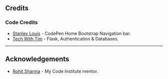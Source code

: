 ## Credits

### Code Credits

* [Stanley Louis](https://codepen.io/stanlouis/pen/QNrmZv) - CodePen Home
Bootstrap Navigation bar.
* [Tech With Tim](https://www.youtube.com/watch?v=dam0GPOAvVI) - Flask, Authentication & Databases.

- - -

## Acknowledgements

* [Rohit Sharma](https://github.com/rohit0286) - My Code Institute mentor.